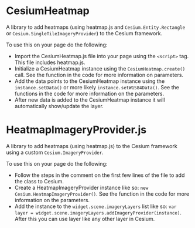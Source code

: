 # CesiumHeatmap
A library to add heatmaps (using heatmap.js and `Cesium.Entity.Rectangle` or `Cesium.SingleTileImageryProvider`) to the Cesium framework.

To use this on your page do the following:

- Import the CesiumHeatmap.js file into your page using the `<script>` tag. This file includes heatmap.js.
- Initialize a CesiumHeatmap instance using the `CesiumHeatmap.create()` call. See the function in the code for more information on parameters.
- Add the data points to the CesiumHeatmap instance using the `instance.setData()` or more likely `instance.setWGS84Data()`. See the functions in the code for more information on the parameters.
- After new data is added to the CesiumHeatmap instance it will automatically show/update the layer.

# HeatmapImageryProvider.js
A library to add heatmaps (using heatmap.js) to the Cesium framework using a custom `Cesium.ImageryProvider`.

To use this on your page do the following:

- Follow the steps in the comment on the first few lines of the file to add the class to Cesium.
- Create a HeatmapImageryProvider instance like so: `new Cesium.HeatmapImageryProvider()`. See the function in the code for more information on the parameters.
- Add the instance to the `widget.scene.imageryLayers` list like so: `var layer = widget.scene.imageryLayers.addImageryProvider(instance)`. After this you can use layer like any other layer in Cesium.
